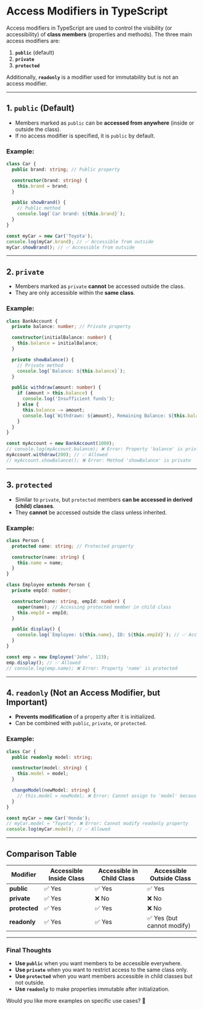 # **Access Modifiers in TypeScript**

Access modifiers in TypeScript are used to control the visibility (or accessibility) of **class members** (properties and methods). The three main access modifiers are:

1. **`public`** (default)
2. **`private`**
3. **`protected`**

Additionally, **`readonly`** is a modifier used for immutability but is not an access modifier.

---

## **1. `public` (Default)**

- Members marked as `public` can be **accessed from anywhere** (inside or outside the class).
- If no access modifier is specified, it is `public` by default.

### **Example:**

```typescript
class Car {
  public brand: string; // Public property

  constructor(brand: string) {
    this.brand = brand;
  }

  public showBrand() {
    // Public method
    console.log(`Car brand: ${this.brand}`);
  }
}

const myCar = new Car('Toyota');
console.log(myCar.brand); // ✅ Accessible from outside
myCar.showBrand(); // ✅ Accessible from outside
```

---

## **2. `private`**

- Members marked as `private` **cannot** be accessed outside the class.
- They are only accessible within the **same class**.

### **Example:**

```typescript
class BankAccount {
  private balance: number; // Private property

  constructor(initialBalance: number) {
    this.balance = initialBalance;
  }

  private showBalance() {
    // Private method
    console.log(`Balance: ${this.balance}`);
  }

  public withdraw(amount: number) {
    if (amount > this.balance) {
      console.log('Insufficient funds');
    } else {
      this.balance -= amount;
      console.log(`Withdrawn: ${amount}, Remaining Balance: ${this.balance}`);
    }
  }
}

const myAccount = new BankAccount(1000);
// console.log(myAccount.balance); ❌ Error: Property 'balance' is private
myAccount.withdraw(200); // ✅ Allowed
// myAccount.showBalance(); ❌ Error: Method 'showBalance' is private
```

---

## **3. `protected`**

- Similar to `private`, but `protected` members **can be accessed in derived (child) classes**.
- They **cannot** be accessed outside the class unless inherited.

### **Example:**

```typescript
class Person {
  protected name: string; // Protected property

  constructor(name: string) {
    this.name = name;
  }
}

class Employee extends Person {
  private empId: number;

  constructor(name: string, empId: number) {
    super(name); // Accessing protected member in child class
    this.empId = empId;
  }

  public display() {
    console.log(`Employee: ${this.name}, ID: ${this.empId}`); // ✅ Accessible in child class
  }
}

const emp = new Employee('John', 123);
emp.display(); // ✅ Allowed
// console.log(emp.name); ❌ Error: Property 'name' is protected
```

---

## **4. `readonly` (Not an Access Modifier, but Important)**

- **Prevents modification** of a property after it is initialized.
- Can be combined with `public`, `private`, or `protected`.

### **Example:**

```typescript
class Car {
  public readonly model: string;

  constructor(model: string) {
    this.model = model;
  }

  changeModel(newModel: string) {
    // this.model = newModel; ❌ Error: Cannot assign to 'model' because it is a read-only property
  }
}

const myCar = new Car('Honda');
// myCar.model = "Toyota"; ❌ Error: Cannot modify readonly property
console.log(myCar.model); // ✅ Allowed
```

---

## **Comparison Table**

| Modifier      | Accessible Inside Class | Accessible in Child Class | Accessible Outside Class   |
| ------------- | ----------------------- | ------------------------- | -------------------------- |
| **public**    | ✅ Yes                  | ✅ Yes                    | ✅ Yes                     |
| **private**   | ✅ Yes                  | ❌ No                     | ❌ No                      |
| **protected** | ✅ Yes                  | ✅ Yes                    | ❌ No                      |
| **readonly**  | ✅ Yes                  | ✅ Yes                    | ✅ Yes (but cannot modify) |

---

### **Final Thoughts**

- **Use `public`** when you want members to be accessible everywhere.
- **Use `private`** when you want to restrict access to the same class only.
- **Use `protected`** when you want members accessible in child classes but not outside.
- **Use `readonly`** to make properties immutable after initialization.

Would you like more examples on specific use cases? 🚀
